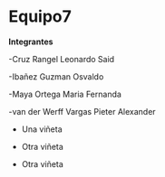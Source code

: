 # Equipo7

**Integrantes**

-Cruz Rangel Leonardo Said

-Ibañez Guzman Osvaldo

-Maya Ortega Maria Fernanda

-van der Werff Vargas Pieter Alexander
* Una viñeta
+ Otra viñeta
- Otra viñeta
